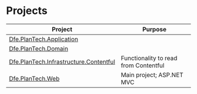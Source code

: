 # Projects

| Project                                                                           | Purpose                               |
| --------------------------------------------------------------------------------- | ------------------------------------- |
| [Dfe.PlanTech.Application](Dfe.PlanTech.Application/)                             |                                       |
| [Dfe.PlanTech.Domain](Dfe.PlanTech.Domain/)                                       |                                       |
| [Dfe.PlanTech.Infrastructure.Contentful](Dfe.PlanTech.Infrastructure.Contentful/) | Functionality to read from Contentful |
| [Dfe.PlanTech.Web](Dfe.PlanTech.Web/)                                             | Main project; ASP.NET MVC             |
